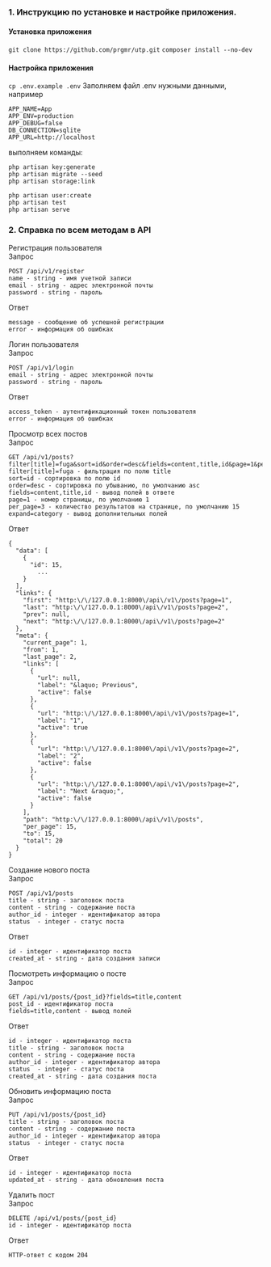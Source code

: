 ### 1. Инструкцию по установке и настройке приложения.

#### Установка приложения

`git clone https://github.com/prgmr/utp.git`
`composer install --no-dev`

#### Настройка приложения

`cp .env.example .env`
Заполняем файл .env нужными данными, например

```
APP_NAME=App
APP_ENV=production
APP_DEBUG=false
DB_CONNECTION=sqlite
APP_URL=http://localhost
```

выполняем команды:

```
php artisan key:generate
php artisan migrate --seed
php artisan storage:link

php artisan user:create
php artisan test
php artisan serve
```

### 2. Справка по всем методам в API

Регистрация пользователя  
Запрос

```
POST /api/v1/register  
name - string - имя учетной записи  
email - string - адрес электронной почты  
password - string - пароль  
```

Ответ

```
message - сообщение об успешной регистрации
error - информация об ошибках
```

Логин пользователя  
Запрос

```
POST /api/v1/login  
email - string - адрес электронной почты  
password - string - пароль  
```

Ответ

```
access_token - аутентификационный токен пользователя
error - информация об ошибках
```

Просмотр всех постов  
Запрос

```
GET /api/v1/posts?filter[title]=fuga&sort=id&order=desc&fields=content,title,id&page=1&per_page=3&expand=category
filter[title]=fuga - фильтрация по полю title
sort=id - сортировка по полю id
order=desc - сортировка по убыванию, по умолчанию asc
fields=content,title,id - вывод полей в ответе
page=1 - номер страницы, по умолчанию 1
per_page=3 - количество результатов на странице, по умолчанию 15
expand=category - вывод дополнительных полей
```

Ответ

```
{
  "data": [
    {
      "id": 15,
        ...
    }
  ],
  "links": {
    "first": "http:\/\/127.0.0.1:8000\/api\/v1\/posts?page=1",
    "last": "http:\/\/127.0.0.1:8000\/api\/v1\/posts?page=2",
    "prev": null,
    "next": "http:\/\/127.0.0.1:8000\/api\/v1\/posts?page=2"
  },
  "meta": {
    "current_page": 1,
    "from": 1,
    "last_page": 2,
    "links": [
      {
        "url": null,
        "label": "&laquo; Previous",
        "active": false
      },
      {
        "url": "http:\/\/127.0.0.1:8000\/api\/v1\/posts?page=1",
        "label": "1",
        "active": true
      },
      {
        "url": "http:\/\/127.0.0.1:8000\/api\/v1\/posts?page=2",
        "label": "2",
        "active": false
      },
      {
        "url": "http:\/\/127.0.0.1:8000\/api\/v1\/posts?page=2",
        "label": "Next &raquo;",
        "active": false
      }
    ],
    "path": "http:\/\/127.0.0.1:8000\/api\/v1\/posts",
    "per_page": 15,
    "to": 15,
    "total": 20
  }
}
```

Создание нового поста  
Запрос

```
POST /api/v1/posts
title - string - заголовок поста
content - string - содержание поста
author_id - integer - идентификатор автора
status  - integer - статус поста
```

Ответ

```
id - integer - идентификатор поста
created_at - string - дата создания записи
```

Посмотреть информацию о посте  
Запрос

```
GET /api/v1/posts/{post_id}?fields=title,content
post_id - идентификатор поста
fields=title,content - вывод полей
```

Ответ

```
id - integer - идентификатор поста
title - string - заголовок поста
content - string - содержание поста
author_id - integer - идентификатор автора
status  - integer - статус поста
created_at - string - дата создания поста
```

Обновить информацию поста  
Запрос

```
PUT /api/v1/posts/{post_id}
title - string - заголовок поста
content - string - содержание поста
author_id - integer - идентификатор автора
status  - integer - статус поста
```

Ответ

```
id - integer - идентификатор поста
updated_at - string - дата обновления поста
```

Удалить пост  
Запрос

```
DELETE /api/v1/posts/{post_id}
id - integer - идентификатор поста
```

Ответ

```
HTTP-ответ с кодом 204
```
